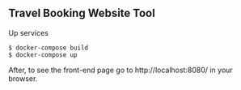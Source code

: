 ## Travel Booking Website Tool

Up services
```
$ docker-compose build
$ docker-compose up
```

After, to see the front-end page go to http://localhost:8080/ in your browser.
